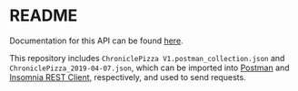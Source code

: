 # README

Documentation for this API can be found <a href="https://documenter.getpostman.com/view/4700349/S1EJYgvj">here</a>.

This repository includes `ChroniclePizza V1.postman_collection.json` and `ChroniclePizza_2019-04-07.json`, which can be imported into <a href="https://www.getpostman.com/">Postman</a> and <a href="https://insomnia.rest/">Insomnia REST Client<a/>, respectively, and used to send requests. 
